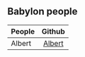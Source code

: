 ## Babylon people

| People        | Github        |
| ------------- |:-------------:|
| Albert |[Albert](https://github.com/AJEdelmann)|
